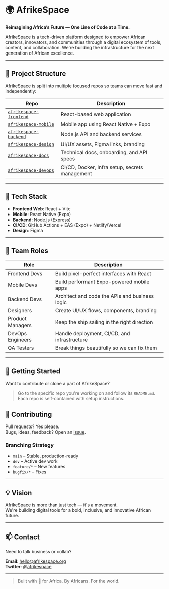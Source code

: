 # 🌍 AfrikeSpace

**Reimagining Africa’s Future — One Line of Code at a Time.**

AfrikeSpace is a tech-driven platform designed to empower African creators, innovators, and communities through a digital ecosystem of tools, content, and collaboration. We're building the infrastructure for the next generation of African excellence.

---

## 🚀 Project Structure

AfrikeSpace is split into multiple focused repos so teams can move fast and independently:

| Repo | Description |
|------|-------------|
| [`afrikespace-frontend`](https://github.com/AfrikeSpace/frontend) | React-based web application |
| [`afrikespace-mobile`](https://github.com/AfrikeSpace/mobile) | Mobile app using React Native + Expo |
| [`afrikespace-backend`](https://github.com/AfrikeSpace/backend) | Node.js API and backend services |
| [`afrikespace-design`](https://github.com/AfrikeSpace/design) | UI/UX assets, Figma links, branding |
| [`afrikespace-docs`](https://github.com/AfrikeSpace/docs) | Technical docs, onboarding, and API specs |
| [`afrikespace-devops`](https://github.com/AfrikeSpace/devops) | CI/CD, Docker, Infra setup, secrets management |

---

## 🧠 Tech Stack

- **Frontend Web**: React + Vite
- **Mobile**: React Native (Expo)
- **Backend**: Node.js (Express)
- **CI/CD**: GitHub Actions + EAS (Expo) + Netlify/Vercel
- **Design**: Figma

---

## 👥 Team Roles

| Role | Description |
|------|-------------|
| Frontend Devs | Build pixel-perfect interfaces with React |
| Mobile Devs | Build performant Expo-powered mobile apps |
| Backend Devs | Architect and code the APIs and business logic |
| Designers | Create UI/UX flows, components, branding |
| Product Managers | Keep the ship sailing in the right direction |
| DevOps Engineers | Handle deployment, CI/CD, and infrastructure |
| QA Testers | Break things beautifully so we can fix them |

---

## 🧭 Getting Started

Want to contribute or clone a part of AfrikeSpace?

> Go to the specific repo you're working on and follow its `README.md`. Each repo is self-contained with setup instructions.



## 🤝 Contributing

Pull requests? Yes please.  
Bugs, ideas, feedback? Open an [issue](https://github.com/AfrikeSpace/afrikespace-frontend/issues).

### Branching Strategy

- `main` – Stable, production-ready
- `dev` – Active dev work
- `feature/*` – New features
- `bugfix/*` – Fixes

---

## 💡 Vision

AfrikeSpace is more than just tech — it's a movement.  
We're building digital tools for a bold, inclusive, and innovative African future.

---

## 📫 Contact

Need to talk business or collab?

**Email**: hello@afrikespace.org  
**Twitter**: [@afrikespace](https://twitter.com/afrikespace)

---

> Built with 💛 for Africa. By Africans. For the world.
